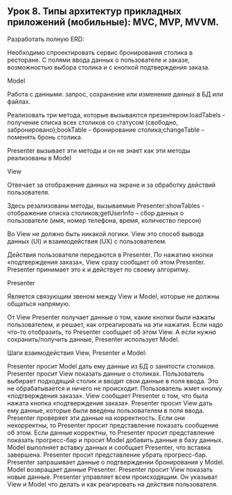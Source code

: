 ## Урок 8. Типы архитектур прикладных приложений (мобильные): MVC, MVP, MVVM.
Разработать полную ERD:

Необходимо спроектировать сервис бронирования столика в ресторане. C полями ввода данных о пользователе и заказе, возможностью выбора столика и с кнопкой подтверждения заказа.

Model

Работа с данными: запрос, сохранение или изменение данных в БД или файлах.

Реализовать три метода, которые вызываются презентером:loadTabels - получение списка всех столиков со статусом (свободно, забронировано);bookTable – бронирование столика;changeTable – поменять бронь столика.

Presenter вызывает эти методы и он не знает как эти методы реализованы в Model

View

Отвечает за отображение данных на экране и за обработку действий пользователя.

Здесь резализованы методы, вызываемые Presenter:showTables - отображение списка столиков;getUserInfo – сбор данных о пользователе (имя, номер телефона, время, количество персон)

Во View не должно быть никакой логики. View это способ вывода данных (UI) и взаимодействия (UX) с пользователем.

Действия пользователя передаются в Presenter. По нажатию кнопки  «подтверждения заказа», View сразу сообщает об этом Presenter. Presenter принимает это к и действует по своему алгоритму.

Presenter

Является связующим звеном между View и Model, которые не должны общаться напрямую.

От View Presenter получает данные о том, какие кнопки были нажаты пользователем, и решает, как отреагировать на эти нажатия. Если надо что-то отобразить, то Presenter сообщает об этом View. А если нужно сохранить/получить данные, Presenter использует Model.

Шаги взаимодействия View, Presenter и Model:

Presenter просит Model дать ему данные из БД о занятости столиков.
Presenter просит View показать данные о столиках.
Пользователь выбирает подходящий столик и вводит свои данные в поля ввода. Это не обрабатывается и ничего не происходит.
Пользователь жмет кнопку «подтверждения заказа».
View сообщает Presenter о том, что была нажата кнопка «подтверждения заказа».
Presenter просит View дать ему данные, которые были введены пользователем в поля ввода.
Presenter проверяет эти данные на корректность.
Если они некорректны, то Presenter просит представление показать сообщение об этом.
Если данные корректны, то Presenter просит представление показать прогресс-бар и просит Model добавить данные в базу данных.
Model выполняет вставку данных и сообщает Presenter, что вставка завершена.
Presenter просит представление убрать прогресс-бар.
Presenter запрашивает данные о подтверждении бронирования у Model.
Model возвращает данные Presenter.
Presenter просит View показать новые данные.
Presenter управляет всем происходящим. Он указыват View и Model что делать и как реагировать на действия пользователя.

